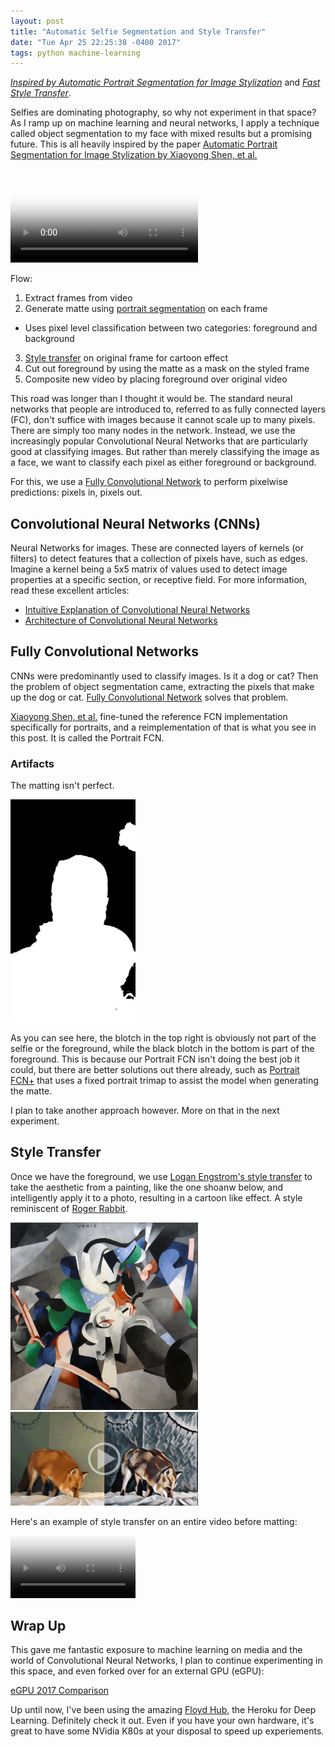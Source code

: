 ```yaml
---
layout: post
title: "Automatic Selfie Segmentation and Style Transfer"
date: "Tue Apr 25 22:25:38 -0400 2017"
tags: python machine-learning
---
```


[_Inspired by Automatic Portrait Segmentation for Image Stylization_](http://xiaoyongshen.me/webpage_portrait/index.html)
and _[Fast Style Transfer](https://github.com/lengstrom/fast-style-transfer)_.

Selfies are dominating photography, so why not experiment in that space? As I ramp up
on machine learning and neural networks, I apply a technique called object segmentation to my face
with mixed results but a promising future. This is all heavily inspired by the paper
[Automatic Portrait Segmentation for Image Stylization by Xiaoyong Shen, et al.](http://xiaoyongshen.me/webpage_portrait/index.html)

<video src="/public/videos/allFourOutputUdniePhotoshop.mp4" controls="true" type="video/mp4" poster="/public/images/machine-learning-selfie-segmentation/mlPortraitsAllFour.jpg"></video>

Flow:

1. Extract frames from video
2. Generate matte using [portrait segmentation](http://xiaoyongshen.me/webpage_portrait/index.html) on each frame
  - Uses pixel level classification between two categories: foreground and background
3. [Style transfer](https://github.com/lengstrom/fast-style-transfer) on original frame for cartoon effect
4. Cut out foreground by using the matte as a mask on the styled frame
5. Composite new video by placing foreground over original video

This road was longer than I thought it would be. The standard neural networks that people are introduced to,
referred to as fully connected layers (FC), don't suffice with images because it cannot scale up to many pixels.
There are simply too many nodes in the network. Instead, we use the increasingly popular Convolutional Neural Networks
that are particularly good at classifying images. But rather than merely classifying the image as a face,
we want to classify each pixel as either foreground or background.

For this, we use a [Fully Convolutional Network](https://docs.google.com/presentation/d/10XodYojlW-1iurpUsMoAZknQMS36p7lVIfFZ-Z7V_aY/edit#slide=id.g529579d43_1_292)
to perform pixelwise predictions: pixels in, pixels out.

## Convolutional Neural Networks (CNNs)

Neural Networks for images. These are connected layers of kernels (or filters) to detect
features that a collection of pixels have, such as edges. Imagine a kernel being a 5x5 matrix of values used
to detect image properties at a specific section, or receptive field. For more information, read
these excellent articles:

- [Intuitive Explanation of Convolutional Neural Networks](https://ujjwalkarn.me/2016/08/11/intuitive-explanation-convnets/)
- [Architecture of Convolutional Neural Networks](http://cs231n.github.io/convolutional-networks/)

## Fully Convolutional Networks

CNNs were predominantly used to classify images. Is it a dog or cat?
Then the problem of object segmentation came, extracting the pixels that make up the dog or cat.
[Fully Convolutional Network](https://docs.google.com/presentation/d/10XodYojlW-1iurpUsMoAZknQMS36p7lVIfFZ-Z7V_aY/edit#slide=id.g529579d43_1_292)
solves that problem.

[Xiaoyong Shen, et al.](http://xiaoyongshen.me/webpage_portrait/index.html) fine-tuned the
reference FCN implementation specifically for portraits, and a reimplementation of that is
what you see in this post. It is called the Portrait FCN.

### Artifacts

The matting isn't perfect.

<img src="/public/images/machine-learning-selfie-segmentation/matte_140.jpg" alt="Matte Imperfections" style="max-width:200px"/>

As you can see here, the blotch in the top right is obviously not part of the selfie or the foreground, while the black blotch
in the bottom is part of the foreground.
This is because our Portrait FCN isn't doing the best job it could, but there are better solutions out there
already, such as [Portrait FCN+](http://xiaoyongshen.me/webpage_portrait/index.html) that uses a fixed
portrait trimap to assist the model when generating the matte.

I plan to take another approach however. More on that in the next experiment.

## Style Transfer

Once we have the foreground, we use [Logan Engstrom's style transfer](https://github.com/lengstrom/fast-style-transfer) to take the aesthetic from
a painting, like the one shoanw below, and intelligently apply it to a photo, resulting in a cartoon like effect.
A style reminiscent of [Roger Rabbit](https://www.youtube.com/watch?v=gpDaNqSXxp0).

<img src="/public/images/machine-learning-selfie-segmentation/udnie.jpg" alt="Udnie" style="max-width:300px"/>

<a href="https://www.youtube.com/watch?v=xVJwwWQlQ1o" target="_blank">
  <img src="/public/images/machine-learning-selfie-segmentation/fox_udnie.gif" alt="Fox Udnie" style="max-width:300px"/>
</a>

Here's an example of style transfer on an entire video before matting:

<video src="/public/videos/suit1_scaled.mp4" controls="true" type="video/mp4" style="max-width: 200px"
  poster="/public/images/machine-learning-selfie-segmentation/suit1_scaled.jpg">
</video>

## Wrap Up

This gave me fantastic exposure to machine learning on media and the world of Convolutional Neural Networks,
I plan to continue experimenting in this space, and even forked over for an external GPU (eGPU):

[eGPU 2017 Comparison](https://egpu.io/external-gpu-buyers-guide-2017/)

Up until now, I've been using the amazing [Floyd Hub](https://www.floydhub.com), the Heroku for Deep Learning.
Definitely check it out. Even if you have your own hardware, it's great to have some NVidia K80s at your disposal
to speed up experiements.
